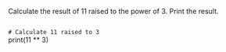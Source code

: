 Calculate the result of 11 raised to the power of 3. Print the result.

<codeblock language="python" type="exercise" testMode="fixedInput">
<code>
# Calculate 11 raised to 3
</code>

<solution>
print(11 ** 3)
</solution>
</codeblock>